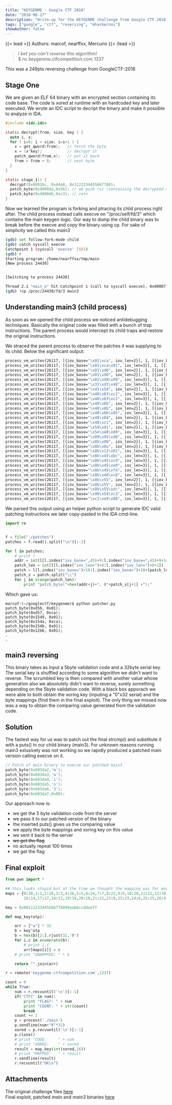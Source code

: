```yaml
---
title: "KEYGENME - Google CTF 2018"
date: "2018-06-27"
description: "Write-up for the KEYGENME challenge from Google CTF 2018."
tags: ["google", "ctf", "reversing", "mhackeroni"]
showAuthor: false
---
```


{{< lead >}}
Authors: marcof, nearffxx, Mercurio
{{< /lead >}}

> *I bet you can't reverse this algorithm!*  
$ nc keygenme.ctfcompetition.com 1337

This was a 249pts reversing challenge from GoogleCTF-2018 


Stage One
----

We are given an ELF 64 binary with an encrypted section containing its code base. The code is xored at runtime with an hardcoded key and later executed. We wrote an IDC script to decript the binary and make it possible to analyze in IDA.

```c 
#include <idc.idc>

static decrypt(from, size, key ) { 
  auto i, x;            
  for ( i=0; i < size; i=i+1 ) { 
    x = get_qword(from);   // fetch the byte
    x = (x^key);           // decrypt it
    patch_qword(from,x);   // put it back
    from = from + 8;       // next byte
  } 
}

static stage_1() { 
  decrypt(0x6001bc, 0x44a8, 0x1122334455667788);
  patch_byte(0x4000da,0x56); // we push rsi (containing the decrypted code address)
  patch_byte(0x4000db,0xc3); // retn
}
```

Now we learned the program is forking and ptracing its child process right after. The child process instead calls execve on "/proc/self/fd/3" which contains the main keygen logic. Our way to dump the child binary was to break before the execve and copy the binary using cp. For sake of simplicity we called this *main3*

```bash
(gdb) set follow-fork-mode child
(gdb) catch syscall execve
Catchpoint 1 (syscall 'execve' [59])
(gdb) r
Starting program: /home/nearffxx/tmp/main
[New process 24430]


[Switching to process 24430]

Thread 2.1 "main_o" hit Catchpoint 1 (call to syscall execve), 0x00007ffff7fddc10 in ?? 
(gdb) !cp /proc/24430/fd/3 main3
```

Understanding main3 (child process)
-------
As soon as we opened the child process we noticed antidebugging techniques. Basically the original code was filled with a bunch of trap instructions. The parent process would intercept its child traps and restore the original instructions.

We straced the parent process to observe the patches it was supplying to its child. Below the significant output:

```bash
process_vm_writev(26117, [{iov_base="\x01\xca", iov_len=2}], 1, [{iov_base=0x555555554d56, iov_len=2}], 1, 0) = 2
process_vm_writev(26117, [{iov_base="\x01\xca\x01", iov_len=3}], 1, [{iov_base=0x555555555549, iov_len=3}], 1, 0) = 3
process_vm_writev(26117, [{iov_base="\x01\xd0", iov_len=2}], 1, [{iov_base=0x5555555552b6, iov_len=2}], 1, 0) = 2
process_vm_writev(26117, [{iov_base="\x01\xd0", iov_len=2}], 1, [{iov_base=0x5555555553c5, iov_len=2}], 1, 0) = 2
process_vm_writev(26117, [{iov_base="\x01\xd0\x89", iov_len=3}], 1, [{iov_base=0x555555554f2e, iov_len=3}], 1, 0) = 3
process_vm_writev(26117, [{iov_base="\x31\xd1\x48", iov_len=3}], 1, [{iov_base=0x555555554da8, iov_len=3}], 1, 0) = 3
process_vm_writev(26117, [{iov_base="\x41\x5d", iov_len=2}], 1, [{iov_base=0x555555555c1e, iov_len=2}], 1, 0) = 2
process_vm_writev(26117, [{iov_base="\x48\x83\xc2", iov_len=3}], 1, [{iov_base=0x555555554e3b, iov_len=3}], 1, 0) = 3
process_vm_writev(26117, [{iov_base="\x48\x83\xc2", iov_len=3}], 1, [{iov_base=0x555555555540, iov_len=3}], 1, 0) = 3
process_vm_writev(26117, [{iov_base="\x48\x8b", iov_len=2}], 1, [{iov_base=0x5555555559e9, iov_len=2}], 1, 0) = 2
process_vm_writev(26117, [{iov_base="\x48\x8b", iov_len=2}], 1, [{iov_base=0x555555555aed, iov_len=2}], 1, 0) = 2
process_vm_writev(26117, [{iov_base="\x48\x8b\x85", iov_len=3}], 1, [{iov_base=0x555555554b67, iov_len=3}], 1, 0) = 3
process_vm_writev(26117, [{iov_base="\x48\x8d", iov_len=2}], 1, [{iov_base=0x555555554b71, iov_len=2}], 1, 0) = 2
process_vm_writev(26117, [{iov_base="\x48\xc1", iov_len=2}], 1, [{iov_base=0x555555554845, iov_len=2}], 1, 0) = 2
process_vm_writev(26117, [{iov_base="\x5d\x41", iov_len=2}], 1, [{iov_base=0x555555555c1b, iov_len=2}], 1, 0) = 2
process_vm_writev(26117, [{iov_base="\x5e\x48\x89", iov_len=3}], 1, [{iov_base=0x5555555547c5, iov_len=3}], 1, 0) = 3
process_vm_writev(26117, [{iov_base="\x89\x45\xd8", iov_len=3}], 1, [{iov_base=0x555555554cc8, iov_len=3}], 1, 0) = 3
process_vm_writev(26117, [{iov_base="\x8b\x00", iov_len=2}], 1, [{iov_base=0x5555555558bd, iov_len=2}], 1, 0) = 2
process_vm_writev(26117, [{iov_base="\x8b\x0a", iov_len=2}], 1, [{iov_base=0x555555555186, iov_len=2}], 1, 0) = 2
process_vm_writev(26117, [{iov_base="\x8b\x12\x01", iov_len=3}], 1, [{iov_base=0x555555554d25, iov_len=3}], 1, 0) = 3
process_vm_writev(26117, [{iov_base="\x8b\x45\xbc", iov_len=3}], 1, [{iov_base=0x5555555552f6, iov_len=3}], 1, 0) = 3
process_vm_writev(26117, [{iov_base="\x8b\x45\xc4", iov_len=3}], 1, [{iov_base=0x555555554e22, iov_len=3}], 1, 0) = 3
process_vm_writev(26117, [{iov_base="\x8b\x45\xe0", iov_len=3}], 1, [{iov_base=0x555555554feb, iov_len=3}], 1, 0) = 3
process_vm_writev(26117, [{iov_base="\x8b\x45\xf4", iov_len=3}], 1, [{iov_base=0x555555554934, iov_len=3}], 1, 0) = 3
process_vm_writev(26117, [{iov_base="\x8b\x4d\xc8", iov_len=3}], 1, [{iov_base=0x5555555555f1, iov_len=3}], 1, 0) = 3
process_vm_writev(26117, [{iov_base="\x8b\x55", iov_len=2}], 1, [{iov_base=0x555555554e32, iov_len=2}], 1, 0) = 2
process_vm_writev(26117, [{iov_base="\x8b\x55", iov_len=2}], 1, [{iov_base=0x555555554e61, iov_len=2}], 1, 0) = 2
process_vm_writev(26117, [{iov_base="\x8b\x55\xdc", iov_len=3}], 1, [{iov_base=0x555555555482, iov_len=3}], 1, 0) = 3
process_vm_writev(26117, [{iov_base="\x90\x5d\xc3", iov_len=3}], 1, [{iov_base=0x555555555744, iov_len=3}], 1, 0) = 3
process_vm_writev(26117, [{iov_base="\xc1\xe8\x08", iov_len=3}], 1, [{iov_base=0x555555555b0f, iov_len=3}], 1, 0) = 3
```
We parsed this output using an helper python script to generate IDC valid patching instructions we later copy-pasted in the IDA cmd-line.

```python
import re


f = file("./patches")
patches = f.read().split("\n")[:-2]

for l in patches:
	# print l
	addr = int(l[l.index("iov_base=",45)+9:l.index("iov_base=",45)+9+14],16)-0x555555554000
	patch_len = int(l[l.index("iov_len=")+8:l.index("iov_len=")+8+1])
	patch = l[l.index("iov_base=")+10:l.index("iov_base=")+10+(patch_len*4)]
	patch_s = patch.split("\\")
	for j in xrange(patch_len):
		print "patch_byte("+hex(addr+j)+", 0"+patch_s[j+1] +");"
```
Which gave us:

```
marcof:(~/googlectf/keygenme)$ python patcher.py 
patch_byte(0xd56, 0x01);
patch_byte(0xd57, 0xca);
patch_byte(0x1549, 0x01);
patch_byte(0x154a, 0xca);
patch_byte(0x154b, 0x01);
patch_byte(0x12b6, 0x01);
.
.
```

main3 reversing
----
This binary takes as input a 5byte validation code and a 32byte serial key. The serial key is shuffled according to some algorithm we didn't want to reverse. The scrumbled key is then compared with another value whose generation also we absolutely didn't want to reverse, surely something depending on the 5byte validation code. With a black box apporach we were able to both obtain the xoring key (inputing a "0"x32 serial) and the byte mappings (find them in the final exploit). The only thing we missed now was a way to obtain the comparing value generated from the validation code.


Solution
----
The fastest way for us was to patch out the final strcmp() and substitute it with a puts() in our child binary (main3). For unknown reasons running main3 exlusively was not working so we rapidly produced a patched main version calling execve on it.

```c
// Patch of main binary to execve our patched main3
patch_byte(0x603da2,'m');
patch_byte(0x603da3,'a');
patch_byte(0x603da4,'i');
patch_byte(0x603da5,'n');
patch_byte(0x603da6,'3');
patch_byte(0x603da7,0x00);
```

Our approach now is:
- we get the 5 byte validation code from the server
- we pass it to our patched version of the binary
- the inserted puts() gives us the comparing value 
- we apply the byte mappings and xoring key on this value
- we sent it back to the server
- ~~we get the flag~~
- no actually repeat 100 times
- we get the flag


Final exploit
---

```python
from pwn import *

## this looks stupid but at the time we thought the mapping was far more complex
maps = {0:30,1:1,2:28,3:3,4:26,5:5,6:24,7:7,8:22,9:9,10:20,11:11,12:18,13:13,14:16,15:15,
		16:14,17:17,18:12,19:19,20:10,21:21,22:8,23:23,24:6,25:25,26:4,27:27,28:2,29:29,30:0,31:31}

key = 0x00112233445566778899aabbccddeeff

def map_key(otp):

    arr = ["a"] * 32
    b = key^otp
    b = hex(b)[2:].rjust(32,'0')
    for i,c in enumerate(b):
        # print i,c
        arr[maps[i]] = c
    # print "UNAMPPED: " + b

    return "".join(arr)

r = remote('keygenme.ctfcompetition.com',1337)

count = 0
while True:
    num = r.recvuntil('\n')[:-1]
    if('CTF{' in num):
        print "FLAG?: " + num
        print "COUNT: " + str(count)
        break
    count += 1
    p = process('./main')
    p.sendline(num+"0"*32)
    xored = p.recvuntil('\n')[:-1]
    p.close()
    # print "CODE:     " + num
    # print "XORED:    " + xored
    result = map_key(int(xored,16))
    # print "MAPPED:   " + result
    r.sendline(result)
    r.recvuntil("OK\n")
```

Attachments
----
The original challenge files [here](https://drive.google.com/file/d/1CP7QQSWPNgzo_Hgxd78PyBi0WWReWMbC/view?usp=sharing)  
Final exploit, patched *main* and *main3* binaries [here](https://drive.google.com/file/d/1VAU2HdpnfJOLSuxX3lsM3kQaTVhcZWPx/view?usp=sharing)